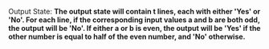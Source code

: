 Output State: **The output state will contain t lines, each with either 'Yes' or 'No'. For each line, if the corresponding input values a and b are both odd, the output will be 'No'. If either a or b is even, the output will be 'Yes' if the other number is equal to half of the even number, and 'No' otherwise.**